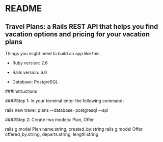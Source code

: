 # README

## Travel Plans: a Rails REST API that helps you find vacation options and pricing for your vacation plans

Things you might need to build an app like this:

* Ruby version: 2.6

* Rails version: 6.0

* Database: PostgreSQL

###Instructions

####Step 1: In your terminal enter the following command:

rails new travel_plans --database=postgresql --api

####Step 2: Create rwo models: Plan, Offer

rails g model Plan name:string, created_by:string
rails g model Offer offered_by:string, departs:string, length:string